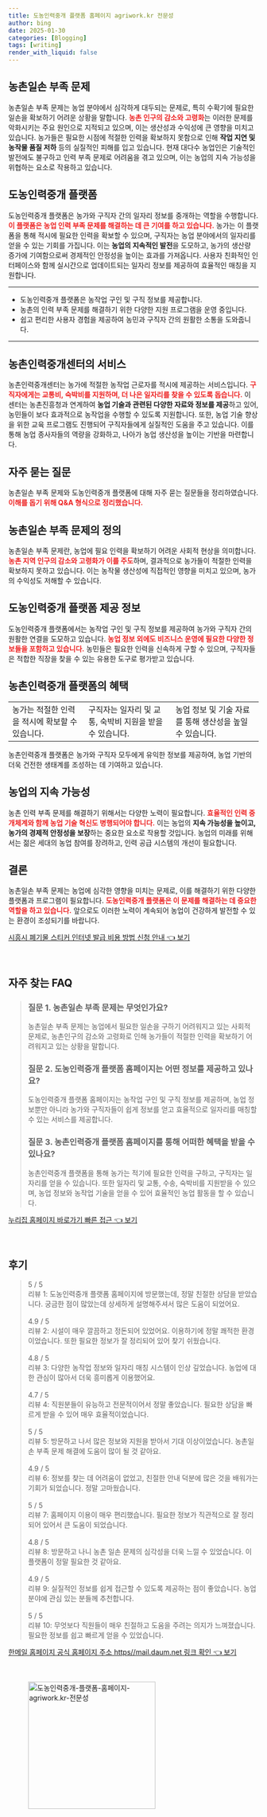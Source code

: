 ```yaml
---
title: 도농인력중개 플랫폼 홈페이지 agriwork.kr 전문성
author: bing
date: 2025-01-30
categories: [Blogging]
tags: [writing]
render_with_liquid: false
---
```



<h2 id='농촌일손부족문제'>농촌일손 부족 문제</h2>

<p>농촌일손 부족 문제는 농업 분야에서 심각하게 대두되는 문제로, 특히 수확기에 필요한 일손을 확보하기 어려운 상황을 말합니다. <b><span style="color: #ee2323;">농촌 인구의 감소와 고령화</span></b>는 이러한 문제를 악화시키는 주요 원인으로 지적되고 있으며, 이는 생산성과 수익성에 큰 영향을 미치고 있습니다. 농가들은 필요한 시점에 적절한 인력을 확보하지 못함으로 인해 <b>작업 지연 및 농작물 품질 저하</b> 등의 실질적인 피해를 입고 있습니다. 현재 대다수 농업인은 기술적인 발전에도 불구하고 인력 부족 문제로 어려움을 겪고 있으며, 이는 농업의 지속 가능성을 위협하는 요소로 작용하고 있습니다.</p>

<h2 id='도농인력중개플랫폼'>도농인력중개 플랫폼</h2>

<p>도농인력중개 플랫폼은 농가와 구직자 간의 일자리 정보를 중개하는 역할을 수행합니다. <b><span style="color: #ee2323;">이 플랫폼은 농업 인력 부족 문제를 해결하는 데 큰 기여를 하고 있습니다.</span></b> 농가는 이 플랫폼을 통해 적시에 필요한 인력을 확보할 수 있으며, 구직자는 농업 분야에서의 일자리를 얻을 수 있는 기회를 가집니다. 이는 <b>농업의 지속적인 발전</b>을 도모하고, 농가의 생산량 증가에 기여함으로써 경제적인 안정성을 높이는 효과를 가져옵니다. 사용자 친화적인 인터페이스와 함께 실시간으로 업데이트되는 일자리 정보를 제공하여 효율적인 매칭을 지원합니다.</p>

<hr />

<ul>
    <li>도농인력중개 플랫폼은 농작업 구인 및 구직 정보를 제공합니다.</li>
    <li>농촌의 인력 부족 문제를 해결하기 위한 다양한 지원 프로그램을 운영 중입니다.</li>
    <li>쉽고 편리한 사용자 경험을 제공하여 농민과 구직자 간의 원활한 소통을 도와줍니다.</li>
</ul>

<hr />

<h2 id='농촌인력중개센터'>농촌인력중개센터의 서비스</h2>

<p>농촌인력중개센터는 농가에 적절한 농작업 근로자를 적시에 제공하는 서비스입니다. <b><span style="color: #ee2323;">구직자에게는 교통비, 숙박비를 지원하며, 더 나은 일자리를 찾을 수 있도록 돕습니다.</span></b> 이 센터는 농촌진흥청과 연계하여 <b>농업 기술과 관련된 다양한 자료와 정보를 제공</b>하고 있어, 농민들이 보다 효과적으로 농작업을 수행할 수 있도록 지원합니다. 또한, 농업 기술 향상을 위한 교육 프로그램도 진행되어 구직자들에게 실질적인 도움을 주고 있습니다. 이를 통해 농업 종사자들의 역량을 강화하고, 나아가 농업 생산성을 높이는 기반을 마련합니다.</p>

<h2 id='자주묻는질문'>자주 묻는 질문</h2>

<p>농촌일손 부족 문제와 도농인력중개 플랫폼에 대해 자주 묻는 질문들을 정리하였습니다. <b><span style="color: #ee2323;">이해를 돕기 위해 Q&A 형식으로 정리했습니다.</span></b></p>

<h2 id='농촌일손부족문제정의'>농촌일손 부족 문제의 정의</h2>

<p>농촌일손 부족 문제란, 농업에 필요 인력을 확보하기 어려운 사회적 현상을 의미합니다. <b><span style="color: #ee2323;">농촌 지역 인구의 감소와 고령화가 이를 주도</span></b>하며, 결과적으로 농가들이 적절한 인력을 확보하지 못하고 있습니다. 이는 농작물 생산성에 직접적인 영향을 미치고 있으며, 농가의 수익성도 저해할 수 있습니다.</p>

<h2 id='도농인력중개플랫폼정보'>도농인력중개 플랫폼 제공 정보</h2>

<p>도농인력중개 플랫폼에서는 농작업 구인 및 구직 정보를 제공하여 농가와 구직자 간의 원활한 연결을 도모하고 있습니다. <b><span style="color: #ee2323;">농업 정보 외에도 비즈니스 운영에 필요한 다양한 정보들을 포함하고 있습니다.</span></b> 농민들은 필요한 인력을 신속하게 구할 수 있으며, 구직자들은 적합한 직장을 찾을 수 있는 유용한 도구로 평가받고 있습니다.</p>

<h2 id='농촌인력중개혜택'>농촌인력중개 플랫폼의 혜택</h2>

<table>
    <tr>
        <td>농가는 적절한 인력을 적시에 확보할 수 있습니다.</td>
        <td>구직자는 일자리 및 교통, 숙박비 지원을 받을 수 있습니다.</td>
        <td>농업 정보 및 기술 자료를 통해 생산성을 높일 수 있습니다.</td>
    </tr>
</table>

<p>농촌인력중개 플랫폼은 농가와 구직자 모두에게 유익한 정보를 제공하여, 농업 기반의 더욱 건전한 생태계를 조성하는 데 기여하고 있습니다.</p>

<h2 id='농업지속가능성'>농업의 지속 가능성</h2>

<p>농촌 인력 부족 문제를 해결하기 위해서는 다양한 노력이 필요합니다. <b><span style="color: #ee2323;">효율적인 인력 중개체계와 함께 농업 기술 혁신도 병행되어야 합니다.</span></b> 이는 농업의 <b>지속 가능성을 높이고, 농가의 경제적 안정성을 보장</b>하는 중요한 요소로 작용할 것입니다. 농업의 미래를 위해서는 젊은 세대의 농업 참여를 장려하고, 인력 공급 시스템의 개선이 필요합니다.</p>

<h2 id='결론'>결론</h2>

<p>농촌일손 부족 문제는 농업에 심각한 영향을 미치는 문제로, 이를 해결하기 위한 다양한 플랫폼과 프로그램이 필요합니다. <b><span style="color: #ee2323;">도농인력중개 플랫폼은 이 문제를 해결하는 데 중요한 역할을 하고 있습니다.</span></b> 앞으로도 이러한 노력이 계속되어 농업이 건강하게 발전할 수 있는 환경이 조성되기를 바랍니다.</p>


<p><a class="click-button" title="시흥시 폐기물 스티커 인터넷 발급 비용 방법 신청 안내" href="https://adkhouse.github.io/posts/%EC%8B%9C%ED%9D%A5%EC%8B%9C-%ED%8F%90%EA%B8%B0%EB%AC%BC-%EC%8A%A4%ED%8B%B0%EC%BB%A4-%EC%9D%B8%ED%84%B0%EB%84%B7-%EB%B0%9C%EA%B8%89-%EB%B9%84%EC%9A%A9-%EB%B0%A9%EB%B2%95-%EC%8B%A0%EC%B2%AD-%EC%95%88%EB%82%B4/" rel="dofollow">시흥시 폐기물 스티커 인터넷 발급 비용 방법 신청 안내 👈 보기</a></p><br>
<h2 id='자주_찾는_FAQ'>자주 찾는 FAQ</h2>
<div itemscope="" itemtype="https://schema.org/FAQPage"> 
<blockquote> 
<div itemscope="" itemprop="mainEntity" itemtype="https://schema.org/Question"> 
<h3 itemprop="name">질문 1. 농촌일손 부족 문제는 무엇인가요?</h3> 
<div itemscope="" itemprop="acceptedAnswer" itemtype="https://schema.org/Answer"> 
<span itemprop="text"> 
<p>농촌일손 부족 문제는 농업에서 필요한 일손을 구하기 어려워지고 있는 사회적 문제로, 농촌인구의 감소와 고령화로 인해 농가들이 적절한 인력을 확보하기 어려워지고 있는 상황을 말합니다.</p> 
</span> 
</div> 
</div> 
<div itemscope="" itemprop="mainEntity" itemtype="https://schema.org/Question"> 
<h3 itemprop="name">질문 2. 도농인력중개 플랫폼 홈페이지는 어떤 정보를 제공하고 있나요?</h3> 
<div itemscope="" itemprop="acceptedAnswer" itemtype="https://schema.org/Answer"> 
<span itemprop="text"> 
<p>도농인력중개 플랫폼 홈페이지는 농작업 구인 및 구직 정보를 제공하며, 농업 정보뿐만 아니라 농가와 구직자들이 쉽게 정보를 얻고 효율적으로 일자리를 매칭할 수 있는 서비스를 제공합니다.</p> 
</span> 
</div> 
</div> 
<div itemscope="" itemprop="mainEntity" itemtype="https://schema.org/Question"> 
<h3 itemprop="name">질문 3. 농촌인력중개 플랫폼 홈페이지를 통해 어떠한 혜택을 받을 수 있나요?</h3> 
<div itemscope="" itemprop="acceptedAnswer" itemtype="https://schema.org/Answer"> 
<span itemprop="text"> 
<p>농촌인력중개 플랫폼을 통해 농가는 적기에 필요한 인력을 구하고, 구직자는 일자리를 얻을 수 있습니다. 또한 일자리 및 교통, 수송, 숙박비를 지원받을 수 있으며, 농업 정보와 농작업 기술을 얻을 수 있어 효율적인 농업 활동을 할 수 있습니다.</p> 
</span> 
</div> 
</div> 
</blockquote> 
</div>
<p><a class="click-button" title="누리집 홈페이지 바로가기 빠른 접근" href="https://adkhouse.github.io/posts/%EB%88%84%EB%A6%AC%EC%A7%91-%ED%99%88%ED%8E%98%EC%9D%B4%EC%A7%80-%EB%B0%94%EB%A1%9C%EA%B0%80%EA%B8%B0-%EB%B9%A0%EB%A5%B8-%EC%A0%91%EA%B7%BC/" rel="dofollow">누리집 홈페이지 바로가기 빠른 접근 👈 보기</a></p><br>
<h2 id='후기'>후기</h2>
<div itemscope itemtype="https://schema.org/Product">
  <blockquote>
  <div itemprop="review" itemscope itemtype="https://schema.org/Review">
      <div itemprop="reviewRating" itemscope itemtype="https://schema.org/Rating"> <span itemprop="ratingValue">5</span> / <span itemprop="bestRating">5</span> </div>
      <span itemprop="reviewBody">리뷰 1: 도농인력중개 플랫폼 홈페이지에 방문했는데, 정말 친절한 상담을 받았습니다. 궁금한 점이 많았는데 상세하게 설명해주셔서 많은 도움이 되었어요.</span>
  </div>
  <br>
  <div itemprop="review" itemscope itemtype="https://schema.org/Review">
      <div itemprop="reviewRating" itemscope itemtype="https://schema.org/Rating"> <span itemprop="ratingValue">4.9</span> / <span itemprop="bestRating">5</span> </div>
      <span itemprop="reviewBody">리뷰 2: 시설이 매우 깔끔하고 정돈되어 있었어요. 이용하기에 정말 쾌적한 환경이었습니다. 또한 필요한 정보가 잘 정리되어 있어 찾기 쉬웠습니다.</span>
  </div>
  <br>
  <div itemprop="review" itemscope itemtype="https://schema.org/Review">
      <div itemprop="reviewRating" itemscope itemtype="https://schema.org/Rating"> <span itemprop="ratingValue">4.8</span> / <span itemprop="bestRating">5</span> </div>
      <span itemprop="reviewBody">리뷰 3: 다양한 농작업 정보와 일자리 매칭 시스템이 인상 깊었습니다. 농업에 대한 관심이 많아서 더욱 흥미롭게 이용했어요.</span>
  </div>
  <br>
  <div itemprop="review" itemscope itemtype="https://schema.org/Review">
      <div itemprop="reviewRating" itemscope itemtype="https://schema.org/Rating"> <span itemprop="ratingValue">4.7</span> / <span itemprop="bestRating">5</span> </div>
      <span itemprop="reviewBody">리뷰 4: 직원분들이 유능하고 전문적이어서 정말 좋았습니다. 필요한 상담을 빠르게 받을 수 있어 매우 효율적이었습니다.</span>
  </div>
  <br>
  <div itemprop="review" itemscope itemtype="https://schema.org/Review">
      <div itemprop="reviewRating" itemscope itemtype="https://schema.org/Rating"> <span itemprop="ratingValue">5</span> / <span itemprop="bestRating">5</span> </div>
      <span itemprop="reviewBody">리뷰 5: 방문하고 나서 많은 정보와 지원을 받아서 기대 이상이었습니다. 농촌일손 부족 문제 해결에 도움이 많이 될 것 같아요.</span>
  </div>
  <br>
  <div itemprop="review" itemscope itemtype="https://schema.org/Review">
      <div itemprop="reviewRating" itemscope itemtype="https://schema.org/Rating"> <span itemprop="ratingValue">4.9</span> / <span itemprop="bestRating">5</span> </div>
      <span itemprop="reviewBody">리뷰 6: 정보를 찾는 데 어려움이 없었고, 친절한 안내 덕분에 많은 것을 배워가는 기회가 되었습니다. 정말 고마웠습니다.</span>
  </div>
  <br>
  <div itemprop="review" itemscope itemtype="https://schema.org/Review">
      <div itemprop="reviewRating" itemscope itemtype="https://schema.org/Rating"> <span itemprop="ratingValue">5</span> / <span itemprop="bestRating">5</span> </div>
      <span itemprop="reviewBody">리뷰 7: 홈페이지 이용이 매우 편리했습니다. 필요한 정보가 직관적으로 잘 정리되어 있어서 큰 도움이 되었습니다.</span>
  </div>
  <br>
  <div itemprop="review" itemscope itemtype="https://schema.org/Review">
      <div itemprop="reviewRating" itemscope itemtype="https://schema.org/Rating"> <span itemprop="ratingValue">4.8</span> / <span itemprop="bestRating">5</span> </div>
      <span itemprop="reviewBody">리뷰 8: 방문하고 나니 농촌 일손 문제의 심각성을 더욱 느낄 수 있었습니다. 이 플랫폼이 정말 필요한 것 같아요.</span>
  </div>
  <br>
  <div itemprop="review" itemscope itemtype="https://schema.org/Review">
      <div itemprop="reviewRating" itemscope itemtype="https://schema.org/Rating"> <span itemprop="ratingValue">4.9</span> / <span itemprop="bestRating">5</span> </div>
      <span itemprop="reviewBody">리뷰 9: 실질적인 정보를 쉽게 접근할 수 있도록 제공하는 점이 좋았습니다. 농업 분야에 관심 있는 분들께 추천합니다.</span>
  </div>
  <br>
  <div itemprop="review" itemscope itemtype="https://schema.org/Review">
      <div itemprop="reviewRating" itemscope itemtype="https://schema.org/Rating"> <span itemprop="ratingValue">5</span> / <span itemprop="bestRating">5</span> </div>
      <span itemprop="reviewBody">리뷰 10: 무엇보다 직원들이 매우 친절하고 도움을 주려는 의지가 느껴졌습니다. 필요한 정보를 쉽고 빠르게 얻을 수 있었습니다.</span>
  </div>
  </blockquote>
</div>
<p><a class="click-button" title="한메일 홈페이지 공식 홈페이지 주소 https//mail.daum.net 링크 확인" href="https://adkhouse.github.io/posts/%ED%95%9C%EB%A9%94%EC%9D%BC-%ED%99%88%ED%8E%98%EC%9D%B4%EC%A7%80-%EA%B3%B5%EC%8B%9D-%ED%99%88%ED%8E%98%EC%9D%B4%EC%A7%80-%EC%A3%BC%EC%86%8C-httpsmail.daum.net-%EB%A7%81%ED%81%AC-%ED%99%95%EC%9D%B8/" rel="dofollow">한메일 홈페이지 공식 홈페이지 주소 https//mail.daum.net 링크 확인 👈 보기</a></p><br>
<figure class="image"><img src="https://adkhouse.github.io/assets/img/thumbnail/도농인력중개-플랫폼-홈페이지-agriwork.kr-전문성.webp" alt="도농인력중개-플랫폼-홈페이지-agriwork.kr-전문성" width="256" height="256"></figure>